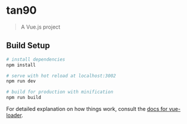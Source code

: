 # tan90

> A Vue.js project

## Build Setup

``` bash
# install dependencies
npm install

# serve with hot reload at localhost:3002
npm run dev

# build for production with minification
npm run build
```

For detailed explanation on how things work, consult the [docs for vue-loader](http://vuejs.github.io/vue-loader).
